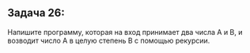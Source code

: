 ## Задача 26:

Напишите программу, которая на вход принимает два числа A и B,
и возводит число А в целую степень B с помощью рекурсии.